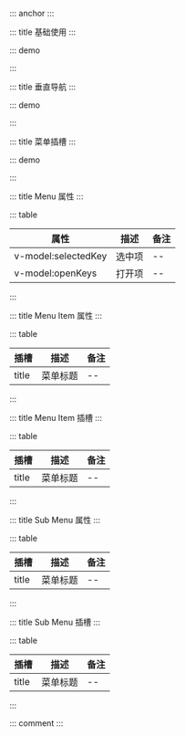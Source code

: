 ::: anchor
:::

::: title 基础使用
:::

::: demo

<template>
  <lay-menu v-model:selectedKey="selectedKey" v-model:openKeys="openKeys">
    <lay-menu-item title="首页" id="1"></lay-menu-item>
    <lay-menu-item title="用户" id="2"></lay-menu-item>
    <lay-menu-item title="角色" id="3"></lay-menu-item> 
    <lay-sub-menu title="目录" id="7">
        <lay-menu-item title="菜单一" id="8"></lay-menu-item> 
        <lay-menu-item title="菜单二" id="9"></lay-menu-item>
        <lay-sub-menu title="菜单三" id="10">
            <lay-menu-item title="菜单一" id="11"></lay-menu-item> 
            <lay-menu-item title="菜单二" id="12"></lay-menu-item>
            <lay-menu-item title="菜单三" id="13"></lay-menu-item>
        </lay-sub-menu>
    </lay-sub-menu> 
  </lay-menu>
</template>

<script>
import { ref } from 'vue'

export default {
  setup() {

    const selectedKey = ref("5")
    const openKeys = ref(["7"])   
    return {
      selectedKey,
      openKeys
    }
  }
}
</script>

:::

::: title 垂直导航
:::

::: demo

<template>
  <lay-menu v-model:selectedKey="selectedKey" v-model:openKeys="openKeys" :tree="true">
    <lay-menu-item title="首页" id="1"></lay-menu-item>
    <lay-menu-item title="用户" id="2"></lay-menu-item>
    <lay-menu-item title="角色" id="3"></lay-menu-item> 
    <lay-sub-menu title="目录" id="7">
        <lay-menu-item title="菜单一" id="8"></lay-menu-item> 
        <lay-menu-item title="菜单二" id="9"></lay-menu-item>
        <lay-sub-menu title="菜单三" id="10">
            <lay-menu-item title="菜单一" id="11"></lay-menu-item> 
            <lay-menu-item title="菜单二" id="12"></lay-menu-item>
            <lay-menu-item title="菜单三" id="13"></lay-menu-item>
        </lay-sub-menu>
    </lay-sub-menu> 
  </lay-menu>
</template>

<script>
import { ref } from 'vue'

export default {
  setup() {

    const openKeys = ref(["7"])
    const selectedKey = ref("5")

    return {
      openKeys,
      selectedKey
    }
  }
}
</script>

:::

::: title 菜单插槽
:::

::: demo

<template>
  <lay-menu v-model:selectedKey="selectedKey" v-model:openKeys="openKeys" v-model:tree="isTree">
    <lay-menu-item id="1">
      <router-link to="">首页</router-link>
    </lay-menu-item>
    <lay-sub-menu id="7">
        <template v-slot:title> 
          <router-link to="">目录</router-link>
        </template>
        <lay-menu-item id="8">
            <router-link to="">菜单一</router-link>
        </lay-menu-item> 
        <lay-menu-item id="9">
            <router-link to="">菜单二</router-link>
        </lay-menu-item>
    </lay-sub-menu> 
  </lay-menu>
</template>

<script>
import { ref } from 'vue'

export default {
  setup() {

    const isTree = ref(true)
    const selectedKey = ref("5")
    const openKeys = ref(["7"])

    return {
      isTree,
      openKeys,
      selectedKey
    }
  }
}
</script>

:::

::: title Menu 属性
:::

::: table

| 属性                | 描述   | 备注 |
| ------------------- | ------ | ---- |
| v-model:selectedKey | 选中项 | --   |
| v-model:openKeys    | 打开项 | --   |

:::

::: title Menu Item 属性
:::

::: table

| 插槽  | 描述     | 备注 |
| ----- | -------- | ---- |
| title | 菜单标题 | --   |

:::

::: title Menu Item 插槽
:::

::: table

| 插槽  | 描述     | 备注 |
| ----- | -------- | ---- |
| title | 菜单标题 | --   |

:::

::: title Sub Menu 属性
:::

::: table

| 插槽  | 描述     | 备注 |
| ----- | -------- | ---- |
| title | 菜单标题 | --   |

:::

::: title Sub Menu 插槽
:::

::: table

| 插槽  | 描述     | 备注 |
| ----- | -------- | ---- |
| title | 菜单标题 | --   |

:::

::: comment
:::